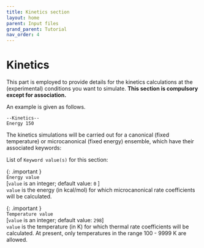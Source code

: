 ```yaml
---
title: Kinetics section
layout: home
parent: Input files
grand_parent: Tutorial
nav_order: 4
---
```


# Kinetics 

This part is employed to provide details for the kinetics calculations at the (experimental)
conditions you want to simulate. **This section is compulsory except for association.**

An example is given as follows.
```
--Kinetics--
Energy 150
```
The kinetics simulations will be carried out for a canonical (fixed temperature) or microcanonical (fixed
energy) ensemble, which have their associated keywords:

List of `Keyword value(s)` for this section:

{: .important }   
`Energy value`   
[`value` is an integer; default value: `0` ]   
`value` is the energy (in kcal/mol) for which microcanonical rate coefficients will be calculated.

{: .important }   
`Temperature value`   
[`value` is an integer; default value: `298`]   
`value` is the temperature (in K) for which thermal rate coefficients will be calculated. At present, only
temperatures in the range 100 - 9999 K are allowed.
